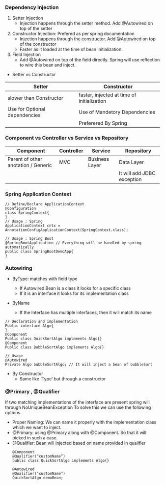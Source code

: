 ### Dependency Injection
1. Setter Injection
	- Injection happens through the setter method. Add @Autowired on top of the setter
2. Constructor Injection: Prefered as per spring documentation 
	- Injection happens through the constructor. Add @Autowired on top of the constructor
	- Faster as it loaded at the time of bean initialization.
3. Field Injection
	- Add @Autowired on top of the field directly. Spring will use reflection to wire this bean and inject.


- Setter vs Constructor

| Setter | Constructor |
| --- | --- |
| slower than Constructor | faster, injected at time of initialization |
| Use for Optional dependencies | Use of Mandetory Dependencies |
| | Preferered By Spring |

### Component vs Controller vs Service vs Repository 

| Component | Controller | Service | Repository |
| --- | --- | --- | --- |
| Parent of other anotation / Generic | MVC | Business Layer | Data Layer |
| | | | It will add JDBC exception |

### Spring Application Context

```
// Define/Declare ApplicationContext
@Configuration
class SpringContext{
}
// Usage : Spring
ApplicationContext cntx = AnnotationConfigApplicationContext(SpringContext.class);

// Usage : Spring Boot
@SpringBootApplication // Everything will be handled by spring automatically 
public class SpringBootDemoApp{
}
```

### Autowiring

- ByType: matches with field type
  - If Autowired Bean is a class it looks for a specific class
  - If it is an interface it looks for its implementation class

- ByName
  - If the Interface has multiple interfaces, then it will match its name

```
// Declaration and implementation
Public interface Algo{
}
@Component
Public class QuickSortAlgo implements Algo{}
@Component
Public class BubbleSortAlgo implements Algo{}

// Usage
@Autowired
Private Algo bubbleSortAlgo; // It will inject a bean of bubbleSort 

```

- By Constructor
  - Same like ‘Type’ but through a constructor
 
### @Primary , @Qualifier 
If two matching implementations of the interface are present spring will through NoUniqueBeanException
To solve this we can use the following options
- Proper Naming: We can name it properly with the implementation class which we want to inject.
- @Primary: using @Primary along with @Component. So that it will picked in such a case.
- @Qualifier: Bean will injected based on name provided in qualifier
	```
	@Component
	@Qualifier(“customName”)
	public class QuickSortAlgo implements Algo{}

	@Autowired
	@Qualifier(“customName”)
	QuickSortAlgo demoBean;	
	```








